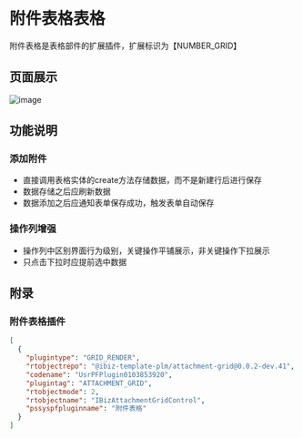 # 附件表格表格

附件表格是表格部件的扩展插件，扩展标识为【NUMBER_GRID】
## 页面展示
![image](./public/assets/images/scene.png)

## 功能说明

### 添加附件

- 直接调用表格实体的create方法存储数据，而不是新建行后进行保存
- 数据存储之后应刷新数据
- 数据添加之后应通知表单保存成功，触发表单自动保存

### 操作列增强

- 操作列中区别界面行为级别，关键操作平铺展示，非关键操作下拉展示
- 只点击下拉时应提前选中数据

## 附录

### 附件表格插件

```json
[
  {
    "plugintype": "GRID_RENDER",
    "rtobjectrepo": "@ibiz-template-plm/attachment-grid@0.0.2-dev.41",
    "codename": "UsrPFPlugin0103853920",
    "plugintag": "ATTACHMENT_GRID",
    "rtobjectmode": 2,
    "rtobjectname": "IBizAttachmentGridControl",
    "pssyspfpluginname": "附件表格"
  }
]
```

